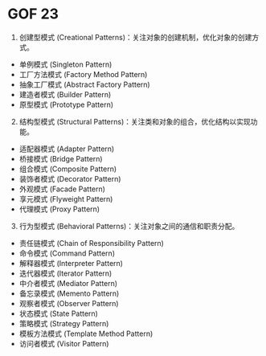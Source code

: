 # GOF 23
1. 创建型模式 (Creational Patterns)：关注对象的创建机制，优化对象的创建方式。
* 单例模式 (Singleton Pattern)
* 工厂方法模式 (Factory Method Pattern)
* 抽象工厂模式 (Abstract Factory Pattern)
* 建造者模式 (Builder Pattern)
* 原型模式 (Prototype Pattern)

2. 结构型模式 (Structural Patterns)：关注类和对象的组合，优化结构以实现功能。
* 适配器模式 (Adapter Pattern)
* 桥接模式 (Bridge Pattern)
* 组合模式 (Composite Pattern)
* 装饰者模式 (Decorator Pattern)
* 外观模式 (Facade Pattern)
* 享元模式 (Flyweight Pattern)
* 代理模式 (Proxy Pattern)

3. 行为型模式 (Behavioral Patterns)：关注对象之间的通信和职责分配。
* 责任链模式 (Chain of Responsibility Pattern)
* 命令模式 (Command Pattern)
* 解释器模式 (Interpreter Pattern)
* 迭代器模式 (Iterator Pattern)
* 中介者模式 (Mediator Pattern)
* 备忘录模式 (Memento Pattern)
* 观察者模式 (Observer Pattern)
* 状态模式 (State Pattern)
* 策略模式 (Strategy Pattern)
* 模板方法模式 (Template Method Pattern)
* 访问者模式 (Visitor Pattern)